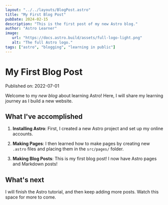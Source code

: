 ```yaml
---
layout: "../../layouts/BlogPost.astro"
title: "My First Blog Post"
pubDate: 2024-02-15
description: "This is the first post of my new Astro blog."
author: "Astro Learner"
image:
   url: "https://docs.astro.build/assets/full-logo-light.png"
   alt: "The full Astro logo."
tags: ["astro", "blogging", "learning in public"]
---
```


# My First Blog Post

Published on: 2022-07-01

Welcome to my _new blog_ about learning Astro! Here, I will share my learning journey as I build a new website.

## What I've accomplished

1. **Installing Astro**: First, I created a new Astro project and set up my online accounts.

2. **Making Pages**: I then learned how to make pages by creating new `.astro` files and placing them in the `src/pages/` folder.

3. **Making Blog Posts**: This is my first blog post! I now have Astro pages and Markdown posts!

## What's next

I will finish the Astro tutorial, and then keep adding more posts. Watch this space for more to come.
